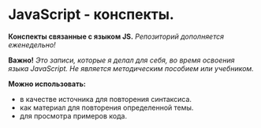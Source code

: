 # JavaScript - конспекты.
**Конспекты связанные с языком JS.**
*Репозиторий дополняется еженедельно!*

**Важно!** 
*Это записи, которые я делал для себя, во время освоения языка JavaScript.*
*Не является методическим пособием или учебником.*

**Можно использовать:**
- в качестве источника для повторения синтаксиса.
- как материал для повторения определенной темы.
- для просмотра примеров кода.